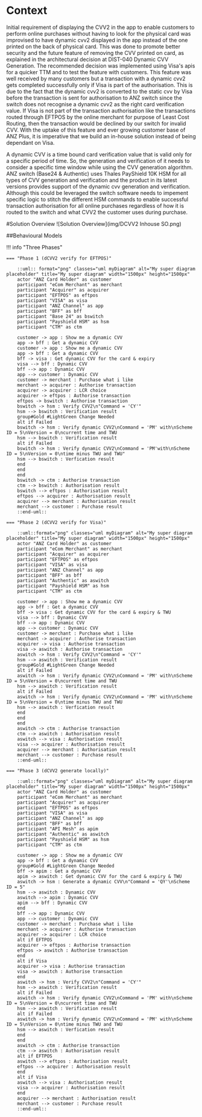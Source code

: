 # Context
Initial requirement of displaying the CVV2 in the app to enable customers to perform online purchases without having to look for the physical card was improvised to have dynamic cvv2 displayed in the app instead of the one printed on the back of physical card. This was done to promote better security and the future feature of removing the CVV printed on card, as explained in the architectural decision at DIST-040 Dynamic CVV Generation. The recommended decision was implemented using Visa's apis for a quicker TTM and to test the feature with customers. This feature was well received by many customers but a transaction with a dynamic cvv2 gets completed successfully only if Visa is part of the authorisation. This is due to the fact that the dynamic cvv2 is converted to the static cvv by Visa before the transaction is sent for authorisation to ANZ switch since the switch does not recognise a dynamic cvv2 as the right card verification value. If Visa is not part of the transaction authorisation like the transactions routed through EFTPOS by the online merchant for purpose of Least Cost Routing, then the transaction would be declined by our switch for invalid CVV. With the uptake of this feature and ever growing customer base of ANZ Plus, it is imperative that we build an in-house solution instead of being dependant on Visa.

A dynamic CVV is a time bound card verification value that is valid only for a specific period of time. So, the generation and verification of it needs to consider a specific time window while using the CVV generation algorithm. ANZ switch (Base24 & Authentic) uses Thales PayShield 10K HSM for all types of CVV generation and verification and the product in its latest versions provides support of the dynamic cvv generation and verification. Although this could be leveraged the switch software needs to impement specific logic to stitch the different HSM commands to enable successful transaction authorisation for all online purchases regardless of how it is routed to the switch and what CVV2 the customer uses during purchase.

#Solution Overview
![Solution Overview](img/DCVV2 Inhouse SO.png)

##Behavioural Models

!!! info "Three Phases"

    === "Phase 1 (dCVV2 verify for EFTPOS)"

        ::uml:: format="png" classes="uml myDiagram" alt="My super diagram placeholder" title="My super diagram" width="1500px" height="1500px"
        actor "ANZ Card Holder" as customer
        participant "eCom Merchant" as merchant
        participant "Acquirer" as acquirer
        participant "EFTPOS" as eftpos
        participant "VISA" as visa
        participant "ANZ Channel" as app
        participant "BFF" as bff
        participant "Base 24" as bswitch
        participant "Payshield HSM" as hsm
        participant "CTM" as ctm

        customer -> app : Show me a dynamic CVV
        app -> bff : Get a dynamic CVV
        customer -> app : Show me a dynamic CVV
        app -> bff : Get a dynamic CVV
        bff -> visa : Get dynamic CVV for the card & expiry
        visa --> bff : Dynamic CVV
        bff --> app : Dynamic CVV
        app --> customer : Dynamic CVV
        customer -> merchant : Purchase what i like
        merchant -> acquirer : Authorise transaction
        acquirer -> acquirer : LCR choice
        acquirer -> eftpos : Authorise transaction
        eftpos -> bswitch : Authorise transaction
        bswitch -> hsm : Verify CVV2\n"Command = 'CY'"
        hsm --> bswitch : Verification result
        group#Gold #LightGreen Change Needed
        alt if Failed
        bswitch -> hsm : Verify dynamic CVV2\nCommand = 'PM' with\nScheme ID = 5\nVersion = 0\ncurrent time and TWU
        hsm --> bswitch : Verification result
        alt if Failed
        bswitch -> hsm : Verify dynamic CVV2\nCommand = 'PM'with\nScheme ID = 5\nVersion = 0\ntime minus TWU and TWU"
        hsm --> bswitch : Verfication result
        end
        end
        end
        bswitch -> ctm : Authorise transaction
        ctm --> bswitch : Authorisation result
        bswitch --> eftpos : Authorisation result
        eftpos --> acquirer : Authorisation result
        acquirer --> merchant : Authorisation result
        merchant --> customer : Purchase result
        ::end-uml::

    === "Phase 2 (dCVV2 verify for Visa)"

        ::uml::format="png" classes="uml myDiagram" alt="My super diagram placeholder" title="My super diagram" width="1500px" height="1500px"
        actor "ANZ Card Holder" as customer
        participant "eCom Merchant" as merchant
        participant "Acquirer" as acquirer
        participant "EFTPOS" as eftpos
        participant "VISA" as visa
        participant "ANZ Channel" as app
        participant "BFF" as bff
        participant "Authentic" as aswitch
        participant "Payshield HSM" as hsm
        participant "CTM" as ctm

        customer -> app : Show me a dynamic CVV
        app -> bff : Get a dynamic CVV
        bff -> visa : Get dynamic CVV for the card & expiry & TWU
        visa --> bff : Dynamic CVV
        bff --> app : Dynamic CVV
        app --> customer : Dynamic CVV
        customer -> merchant : Purchase what i like
        merchant -> acquirer : Authorise transaction
        acquirer -> visa : Authorise transaction
        visa -> aswitch : Authorise transaction
        aswitch -> hsm : Verify CVV2\n"Command = 'CY'"
        hsm --> aswitch : Verification result
        group#Gold #LightGreen Change Needed
        alt if Failed
        aswitch -> hsm : Verify dynamic CVV2\nCommand = 'PM' with\nScheme ID = 5\nVersion = 0\ncurrent time and TWU
        hsm --> aswitch : Verification result
        alt if Failed
        aswitch -> hsm : Verify dynamic CVV2\nCommand = 'PM' with\nScheme ID = 5\nVersion = 0\ntime minus TWU and TWU
        hsm --> aswitch : Verfication result
        end
        end
        end
        aswitch -> ctm : Authorise transaction
        ctm --> aswitch : Authorisation result
        aswitch --> visa : Authorisation result
        visa --> acquirer : Authorisation result
        acquirer --> merchant : Authorisation result
        merchant --> customer : Purchase result
        ::end-uml::

    === "Phase 3 (dCVV2 generate locally)"

        ::uml::format="png" classes="uml myDiagram" alt="My super diagram placeholder" title="My super diagram" width="1500px" height="1500px"
        actor "ANZ Card Holder" as customer
        participant "eCom Merchant" as merchant
        participant "Acquirer" as acquirer
        participant "EFTPOS" as eftpos
        participant "VISA" as visa
        participant "ANZ Channel" as app
        participant "BFF" as bff
        participant "API Mesh" as apim
        participant "Authentic" as aswitch
        participant "Payshield HSM" as hsm
        participant "CTM" as ctm

        customer -> app : Show me a dynamic CVV
        app -> bff : Get a dynamic CVV
        group#Gold #LightGreen Change Needed
        bff -> apim : Get a dynamic CVV
        apim -> aswitch : Get dynamic CVV for the card & expiry & TWU
        aswitch -> hsm : Generate a dynamic CVV\n"Command = 'QY'\nScheme ID = 5"
        hsm --> aswitch : Dynamic CVV
        aswitch --> apim : Dynamic CVV
        apim --> bff : Dynamic CVV
        end
        bff --> app : Dynamic CVV
        app --> customer : Dynamic CVV
        customer -> merchant : Purchase what i like
        merchant -> acquirer : Authorise transaction
        acquirer -> acquirer : LCR choice
        alt if EFTPOS
        acquirer -> eftpos : Authorise transaction
        eftpos -> aswitch : Authorise transaction
        end
        alt if Visa
        acquirer -> visa : Authorise transaction
        visa -> aswitch : Authorise transaction
        end
        aswitch -> hsm : Verify CVV2\n"Command = 'CY'"
        hsm --> aswitch : Verification result
        alt if Failed
        aswitch -> hsm : Verify dynamic CVV2\nCommand = 'PM' with\nScheme ID = 5\nVersion = 0\ncurrent time and TWU
        hsm --> aswitch : Verification result
        alt if Failed
        aswitch -> hsm : Verify dynamic CVV2\nCommand = 'PM' with\nScheme ID = 5\nVersion = 0\ntime minus TWU and TWU
        hsm --> aswitch : Verfication result
        end
        end
        aswitch -> ctm : Authorise transaction
        ctm --> aswitch : Authorisation result
        alt if EFTPOS
        aswitch --> eftpos : Authorisation result
        eftpos --> acquirer : Authorisation result
        end
        alt if Visa
        aswitch --> visa : Authorisation result
        visa --> acquirer : Authorisation result
        end
        acquirer --> merchant : Authorisation result
        merchant --> customer : Purchase result
        ::end-uml::
        
